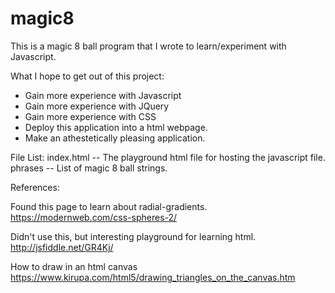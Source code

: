 # magic8
This is a magic 8 ball program that I wrote to learn/experiment with Javascript.

What I hope to get out of this project:
- Gain more experience with Javascript
- Gain more experience with JQuery
- Gain more experience with CSS
- Deploy this application into a html webpage.
- Make an athestetically pleasing application.

File List:
index.html -- The playground html file for hosting the javascript file.
phrases -- List of magic 8 ball strings.  

References:

Found this page to learn about radial-gradients.
    https://modernweb.com/css-spheres-2/

Didn't use this, but interesting playground for learning html.
    http://jsfiddle.net/GR4Kj/

How to draw in an html canvas
    https://www.kirupa.com/html5/drawing_triangles_on_the_canvas.htm

